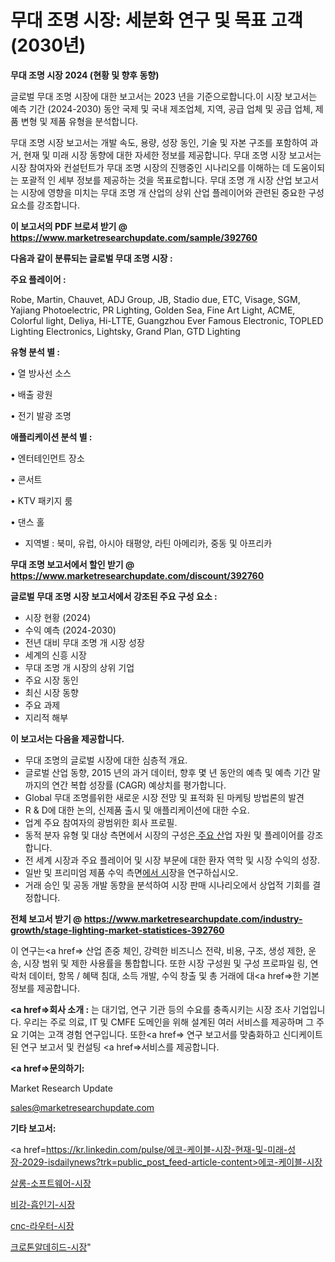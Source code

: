 # 무대 조명 시장: 세분화 연구 및 목표 고객(2030년)

<strong>무대 조명 시장 2024 (현황 및 향후 동향)</strong>

글로벌 무대 조명 시장에 대한 보고서는 2023 년을 기준으로합니다.이 시장 보고서는 예측 기간 (2024-2030) 동안 국제 및 국내 제조업체, 지역, 공급 업체 및 공급 업체, 제품 변형 및 제품 유형을 분석합니다.

무대 조명 시장 보고서는 개발 속도, 용량, 성장 동인, 기술 및 자본 구조를 포함하여 과거, 현재 및 미래 시장 동향에 대한 자세한 정보를 제공합니다. 무대 조명 시장 보고서는 시장 참여자와 컨설턴트가 무대 조명 시장의 진행중인 시나리오를 이해하는 데 도움이되는 포괄적 인 세부 정보를 제공하는 것을 목표로합니다. 무대 조명 개 시장 산업 보고서는 시장에 영향을 미치는 무대 조명 개 산업의 상위 산업 플레이어와 관련된 중요한 구성 요소를 강조합니다.



<strong>이 보고서의 PDF 브로셔 받기 @ <a href=https://www.marketresearchupdate.com/sample/392760>https://www.marketresearchupdate.com/sample/392760</a></strong>



<strong>다음과 같이 분류되는 글로벌 무대 조명 시장 :</strong>



<strong>주요 플레이어 :</strong>

Robe, Martin, Chauvet, ADJ Group, JB, Stadio due, ETC, Visage, SGM, Yajiang Photoelectric, PR Lighting, Golden Sea, Fine Art Light, ACME, Colorful light, Deliya, Hi-LTTE, Guangzhou Ever Famous Electronic, TOPLED Lighting Electronics, Lightsky, Grand Plan, GTD Lighting



<strong>유형 분석 별 :</strong>

• 열 방사선 소스

• 배출 광원

• 전기 발광 조명



<strong>애플리케이션 분석 별 :</strong>

• 엔터테인먼트 장소

• 콘서트

• KTV 패키지 룸

• 댄스 홀

<ul>
  <li>지역별 : 북미, 유럽, 아시아 태평양, 라틴 아메리카, 중동 및 아프리카</li>
</ul>


<strong>무대 조명 보고서에서 할인 받기 @ <a href=https://www.marketresearchupdate.com/discount/392760>https://www.marketresearchupdate.com/discount/392760</a></strong>



<strong>글로벌 무대 조명 시장 보고서에서 강조된 주요 구성 요소 :</strong>
<ul>
  <li>시장 현황 (2024)</li>
  <li>수익 예측 (2024-2030)</li>
  <li>전년 대비 무대 조명 개 시장 성장</li>
  <li>세계의 신흥 시장</li>
  <li>무대 조명 개 시장의 상위 기업</li>
  <li>주요 시장 동인</li>
  <li>최신 시장 동향</li>
  <li>주요 과제</li>
  <li>지리적 해부</li>
</ul>


<strong>이 보고서는 다음을 제공합니다.</strong>
<ul>
  <li>무대 조명의 글로벌 시장에 대한 심층적 개요.</li>
  <li>글로벌 산업 동향, 2015 년의 과거 데이터, 향후 몇 년 동안의 예측 및 예측 기간 말까지의 연간 복합 성장률 (CAGR) 예상치를 평가합니다.</li>
  <li>Global 무대 조명를위한 새로운 시장 전망 및 표적화 된 마케팅 방법론의 발견</li>
  <li>R &amp; D에 대한 논의, 신제품 출시 및 애플리케이션에 대한 수요.</li>
  <li>업계 주요 참여자의 광범위한 회사 프로필.</li>
  <li>동적 분자 유형 및 대상 측면에서 시장의 구성은<a href=> 주요 산</a>업 자원 및 플레이어를 강조합니다.</li>
  <li>전 세계 시장과 주요 플레이어 및 시장 부문에 대한 환자 역학 및 시장 수익의 성장.</li>
  <li>일반 및 프리미엄 제품 수익 측면<a href=>에서 시</a>장을 연구하십시오.</li>
  <li>거래 승인 및 공동 개발 동향을 분석하여 시장 판매 시나리오에서 상업적 기회를 결정합니다.</li>
</ul>



<strong>전체 보고서 받기 @ <a href=https://www.marketresearchupdate.com/industry-growth/stage-lighting-market-statistices-392760>https://www.marketresearchupdate.com/industry-growth/stage-lighting-market-statistices-392760</a></strong>

이 연구는<a href=> 산업 존중</a> 체인, 강력한 비즈니스 전략, 비용, 구조, 생성 제한, 운송, 시장 범위 및 제한 사용률을 통합합니다. 또한 시장 구성원 및 구성 프로파일 링, 연락처 데이터, 항목 / 혜택 침대, 소득 개발, 수익 창출 및 총 거래에 대<a href=>한 기본 </a>정보를 제공합니다.



<strong><a href=>회사 소</a>개 :</strong>
는 대기업, 연구 기관 등의 수요를 충족시키는 시장 조사 기업입니다. 우리는 주로 의료, IT 및 CMFE 도메인을 위해 설계된 여러 서비스를 제공하며 그 주요 기여는 고객 경험 연구입니다. 또한<a href=> 연구 보</a>고서를 맞춤화하고 신디케이트 된 연구 보고서 및 컨설팅 <a href=>서비스</a>를 제공합니다.



<strong><a href=>문의하기:</a></strong>

Market Research Update

sales@marketresearchupdate.com



<strong>기타 보고서:</strong>

<a href=https://kr.linkedin.com/pulse/에코-케이블-시장-현재-및-미래-성장-2029-isdailynews?trk=public_post_feed-article-content>에코-케이블-시장</a>

<a href=https://www.linkedin.com/pulse/살롱-소프트웨어-시장-동향-및-성장-전망-survey-savvy-insights-360-analysis/>살롱-소프트웨어-시장</a>

<a href=https://www.linkedin.com/pulse/비강-흡인기-시장-경쟁-분석-및-성장-잠재력-2029-analytics-avenue-adventures-24-ana-r0faf/>비강-흡인기-시장</a>

<a href=https://www.linkedin.com/pulse/cnc-라우터-시장-규모-및-성장-2023-isdailynews-wawuf/>cnc-라우터-시장</a>

<a href=https://www.linkedin.com/pulse/크로톤알데히드-시장-세분화-연구-및-목표-고객2030년-trendsetters-talk-360-analysis-wfwhf/>크로톤알데히드-시장</a>"
